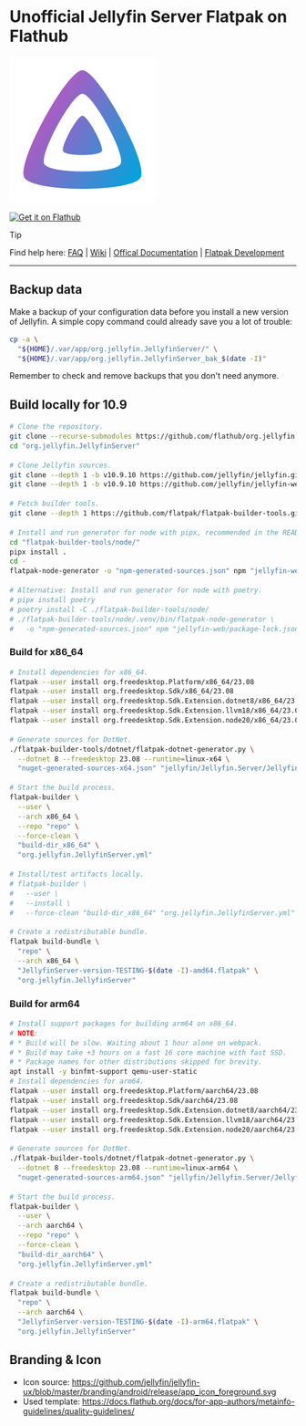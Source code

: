 # Unofficial Jellyfin Server Flatpak on Flathub

![](https://github.com/flathub/org.jellyfin.JellyfinServer/blob/master/branding/org.jellyfin.JellyfinServer.svg)

<a href='https://flathub.org/apps/org.gimp.GIMP'>
    <img width='240' alt='Get it on Flathub' src='https://flathub.org/api/badge?locale=en'/>
</a>

> [!TIP]
> Find help here:
> [FAQ](https://github.com/flathub/org.jellyfin.JellyfinServer/wiki/FAQ-%E2%80%94-Frequently-Asked-Questions)
> |
> [Wiki](https://github.com/flathub/org.jellyfin.JellyfinServer/wiki)
> |
> [Offical Documentation](https://jellyfin.org/docs/)
> |
> [Flatpak Development](https://github.com/flathub/org.jellyfin.JellyfinServer/wiki/Development:-How-build-the-Flatpak-on-your-workstation%3F)

---

## Backup data

Make a backup of your configuration data before you install a new version of
Jellyfin. A simple copy command could already save you a lot of trouble:

```bash
cp -a \
  "${HOME}/.var/app/org.jellyfin.JellyfinServer/" \
  "${HOME}/.var/app/org.jellyfin.JellyfinServer_bak_$(date -I)"
```

Remember to check and remove backups that you don't need anymore.

## Build locally for 10.9

```bash
# Clone the repository.
git clone --recurse-submodules https://github.com/flathub/org.jellyfin.JellyfinServer
cd "org.jellyfin.JellyfinServer"

# Clone Jellyfin sources.
git clone --depth 1 -b v10.9.10 https://github.com/jellyfin/jellyfin.git
git clone --depth 1 -b v10.9.10 https://github.com/jellyfin/jellyfin-web.git

# Fetch builder tools.
git clone --depth 1 https://github.com/flatpak/flatpak-builder-tools.git

# Install and run generator for node with pipx, recommended in the README.
cd "flatpak-builder-tools/node/"
pipx install .
cd -
flatpak-node-generator -o "npm-generated-sources.json" npm "jellyfin-web/package-lock.json"

# Alternative: Install and run generator for node with poetry.
# pipx install poetry
# poetry install -C ./flatpak-builder-tools/node/
# ./flatpak-builder-tools/node/.venv/bin/flatpak-node-generator \
#   -o "npm-generated-sources.json" npm "jellyfin-web/package-lock.json"
```

### Build for x86_64

```bash
# Install dependencies for x86_64.
flatpak --user install org.freedesktop.Platform/x86_64/23.08
flatpak --user install org.freedesktop.Sdk/x86_64/23.08
flatpak --user install org.freedesktop.Sdk.Extension.dotnet8/x86_64/23.08
flatpak --user install org.freedesktop.Sdk.Extension.llvm18/x86_64/23.08
flatpak --user install org.freedesktop.Sdk.Extension.node20/x86_64/23.08

# Generate sources for DotNet.
./flatpak-builder-tools/dotnet/flatpak-dotnet-generator.py \
  --dotnet 8 --freedesktop 23.08 --runtime=linux-x64 \
  "nuget-generated-sources-x64.json" "jellyfin/Jellyfin.Server/Jellyfin.Server.csproj"

# Start the build process.
flatpak-builder \
  --user \
  --arch x86_64 \
  --repo "repo" \
  --force-clean \
  "build-dir_x86_64" \
  "org.jellyfin.JellyfinServer.yml"

# Install/test artifacts locally.
# flatpak-builder \
#   --user \
#   --install \
#   --force-clean "build-dir_x86_64" "org.jellyfin.JellyfinServer.yml"

# Create a redistributable bundle.
flatpak build-bundle \
  "repo" \
  --arch x86_64 \
  "JellyfinServer-version-TESTING-$(date -I)-amd64.flatpak" \
  "org.jellyfin.JellyfinServer"
```

### Build for arm64

```bash
# Install support packages for building arm64 on x86_64.
# NOTE:
# * Build will be slow. Waiting about 1 hour alone on webpack.
# * Build may take +3 hours on a fast 16 core machine with fast SSD.
# * Package names for other distributions skipped for brevity.
apt install -y binfmt-support qemu-user-static
# Install dependencies for arm64.
flatpak --user install org.freedesktop.Platform/aarch64/23.08
flatpak --user install org.freedesktop.Sdk/aarch64/23.08
flatpak --user install org.freedesktop.Sdk.Extension.dotnet8/aarch64/23.08
flatpak --user install org.freedesktop.Sdk.Extension.llvm18/aarch64/23.08
flatpak --user install org.freedesktop.Sdk.Extension.node20/aarch64/23.08

# Generate sources for DotNet.
./flatpak-builder-tools/dotnet/flatpak-dotnet-generator.py \
  --dotnet 8 --freedesktop 23.08 --runtime=linux-arm64 \
  "nuget-generated-sources-arm64.json" "jellyfin/Jellyfin.Server/Jellyfin.Server.csproj"

# Start the build process.
flatpak-builder \
  --user \
  --arch aarch64 \
  --repo "repo" \
  --force-clean \
  "build-dir_aarch64" \
  "org.jellyfin.JellyfinServer.yml"

# Create a redistributable bundle.
flatpak build-bundle \
  "repo" \
  --arch aarch64 \
  "JellyfinServer-version-TESTING-$(date -I)-arm64.flatpak" \
  "org.jellyfin.JellyfinServer"
```

## Branding & Icon

* Icon source: https://github.com/jellyfin/jellyfin-ux/blob/master/branding/android/release/app_icon_foreground.svg
* Used template: https://docs.flathub.org/docs/for-app-authors/metainfo-guidelines/quality-guidelines/
